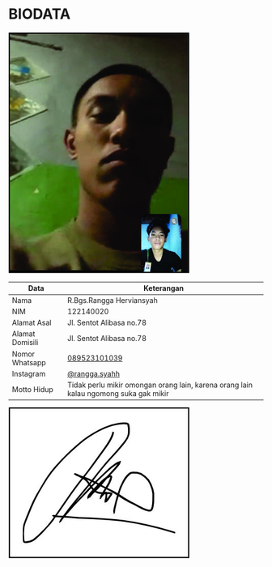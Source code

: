 # BIODATA

![Foto](020_foto.jpg)

| Data            | Keterangan |
| --------------- | ------------- |
| Nama            | R.Bgs.Rangga Herviansyah |
| NIM             | 122140020 |
| Alamat Asal     | Jl. Sentot Alibasa no.78 |
| Alamat Domisili | Jl. Sentot Alibasa no.78 |
| Nomor Whatsapp  | [089523101039](https://wa.me/+6289523101039) |
| Instagram       | [@rangga.syahh](https://instagram.com/rangga.syahh) |
| Motto Hidup     | Tidak perlu mikir omongan orang lain, karena orang lain kalau ngomong suka gak mikir |

![TTD](020_ttd.jpg)
